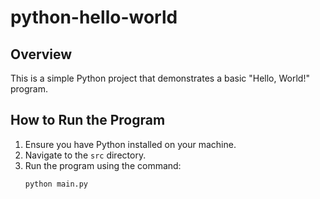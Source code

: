 # python-hello-world

## Overview
This is a simple Python project that demonstrates a basic "Hello, World!" program.

## How to Run the Program
1. Ensure you have Python installed on your machine.
2. Navigate to the `src` directory.
3. Run the program using the command:
   ```
   python main.py
   ```